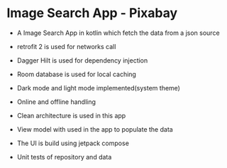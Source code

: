 # Image Search App - Pixabay

* A Image Search App in kotlin which fetch the data from a json source
  
* retrofit 2 is used for networks call

* Dagger Hilt is used for dependency injection

* Room database is used for local caching

* Dark mode and light mode implemented(system theme)

* Online and offline handling

* Clean architecture is used in this app

* View model with used in the app to populate the data

* The UI is build using jetpack compose

* Unit tests of repository and data
